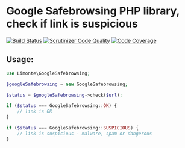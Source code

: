 # Google Safebrowsing PHP library, check if link is suspicious

[![Build Status](https://travis-ci.org/limonte/google-safebrowsing.svg?branch=master)](https://travis-ci.org/limonte/google-safebrowsing)
[![Scrutinizer Code Quality](https://scrutinizer-ci.com/g/limonte/google-safebrowsing/badges/quality-score.png?b=master)](https://scrutinizer-ci.com/g/limonte/google-safebrowsing/?branch=master)
[![Code Coverage](https://scrutinizer-ci.com/g/limonte/google-safebrowsing/badges/coverage.png?b=master)](https://scrutinizer-ci.com/g/limonte/google-safebrowsing/?branch=master)

## Usage:

```php
use Limonte\GoogleSafebrowsing;

$googleSafebrowsing = new GoogleSafebrowsing;

$status = $googleSafebrowsing->check($url);

if ($status === GoogleSafebrowsing::OK) {
    // link is OK
}

if ($status === GoogleSafebrowsing::SUSPICIOUS) {
    // link is suspicious - malware, spam or dangerous
}
```
